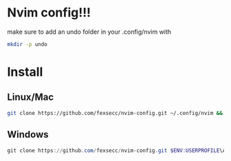 # Nvim config!!!
make sure to add an undo folder in your .config/nvim with 
```bash
mkdir -p undo
```
# Install 
## Linux/Mac
```bash
git clone https://github.com/fexsecc/nvim-config.git ~/.config/nvim && nvim
```
## Windows
```powershell
git clone https://github.com/fexsecc/nvim-config.git $ENV:USERPROFILE\AppData\Local\nvim
```

